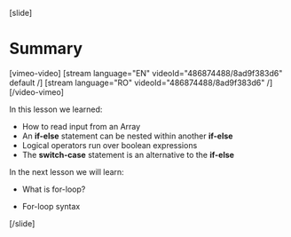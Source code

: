 [slide]
# Summary
[vimeo-video]
[stream language="EN" videoId="486874488/8ad9f383d6" default /]
[stream language="RO" videoId="486874488/8ad9f383d6"  /]
[/video-vimeo]

In this lesson we learned: 
- How to read input from an Array
- An **if-else** statement can be nested within another **if-else**
- Logical operators run over boolean expressions
- The **switch-case** statement is an alternative to the **if-else**

In the next lesson we will learn:

- What is for-loop?

- For-loop syntax



[/slide]